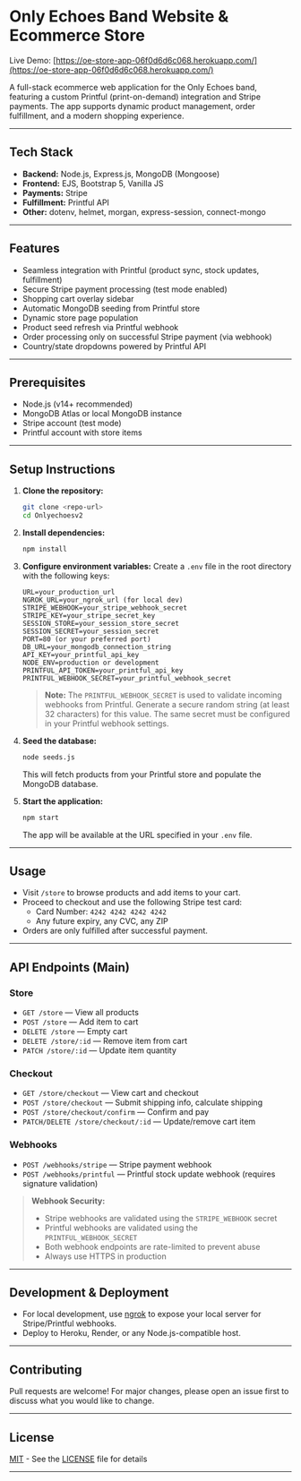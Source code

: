 # Only Echoes Band Website & Ecommerce Store

Live Demo: [https://oe-store-app-06f0d6d6c068.herokuapp.com/](https://oe-store-app-06f0d6d6c068.herokuapp.com/)

A full-stack ecommerce web application for the Only Echoes band, featuring a custom Printful (print-on-demand) integration and Stripe payments. The app supports dynamic product management, order fulfillment, and a modern shopping experience.

---

## Tech Stack

- **Backend:** Node.js, Express.js, MongoDB (Mongoose)
- **Frontend:** EJS, Bootstrap 5, Vanilla JS
- **Payments:** Stripe
- **Fulfillment:** Printful API
- **Other:** dotenv, helmet, morgan, express-session, connect-mongo

---

## Features

- Seamless integration with Printful (product sync, stock updates, fulfillment)
- Secure Stripe payment processing (test mode enabled)
- Shopping cart overlay sidebar
- Automatic MongoDB seeding from Printful store
- Dynamic store page population
- Product seed refresh via Printful webhook
- Order processing only on successful Stripe payment (via webhook)
- Country/state dropdowns powered by Printful API

---

## Prerequisites

- Node.js (v14+ recommended)
- MongoDB Atlas or local MongoDB instance
- Stripe account (test mode)
- Printful account with store items

---

## Setup Instructions

1. **Clone the repository:**

   ```bash
   git clone <repo-url>
   cd Onlyechoesv2
   ```

2. **Install dependencies:**

   ```bash
   npm install
   ```

3. **Configure environment variables:**
   Create a `.env` file in the root directory with the following keys:

   ```env
   URL=your_production_url
   NGROK_URL=your_ngrok_url (for local dev)
   STRIPE_WEBHOOK=your_stripe_webhook_secret
   STRIPE_KEY=your_stripe_secret_key
   SESSION_STORE=your_session_store_secret
   SESSION_SECRET=your_session_secret
   PORT=80 (or your preferred port)
   DB_URL=your_mongodb_connection_string
   API_KEY=your_printful_api_key
   NODE_ENV=production or development
   PRINTFUL_API_TOKEN=your_printful_api_key
   PRINTFUL_WEBHOOK_SECRET=your_printful_webhook_secret
   ```

   > **Note:** The `PRINTFUL_WEBHOOK_SECRET` is used to validate incoming webhooks from Printful. Generate a secure random string (at least 32 characters) for this value. The same secret must be configured in your Printful webhook settings.

4. **Seed the database:**

   ```bash
   node seeds.js
   ```

   This will fetch products from your Printful store and populate the MongoDB database.

5. **Start the application:**
   ```bash
   npm start
   ```
   The app will be available at the URL specified in your `.env` file.

---

## Usage

- Visit `/store` to browse products and add items to your cart.
- Proceed to checkout and use the following Stripe test card:
  - Card Number: `4242 4242 4242 4242`
  - Any future expiry, any CVC, any ZIP
- Orders are only fulfilled after successful payment.

---

## API Endpoints (Main)

### Store

- `GET /store` — View all products
- `POST /store` — Add item to cart
- `DELETE /store` — Empty cart
- `DELETE /store/:id` — Remove item from cart
- `PATCH /store/:id` — Update item quantity

### Checkout

- `GET /store/checkout` — View cart and checkout
- `POST /store/checkout` — Submit shipping info, calculate shipping
- `POST /store/checkout/confirm` — Confirm and pay
- `PATCH/DELETE /store/checkout/:id` — Update/remove cart item

### Webhooks

- `POST /webhooks/stripe` — Stripe payment webhook
- `POST /webhooks/printful` — Printful stock update webhook (requires signature validation)

> **Webhook Security:**
>
> - Stripe webhooks are validated using the `STRIPE_WEBHOOK` secret
> - Printful webhooks are validated using the `PRINTFUL_WEBHOOK_SECRET`
> - Both webhook endpoints are rate-limited to prevent abuse
> - Always use HTTPS in production

---

## Development & Deployment

- For local development, use [ngrok](https://ngrok.com/) to expose your local server for Stripe/Printful webhooks.
- Deploy to Heroku, Render, or any Node.js-compatible host.

---

## Contributing

Pull requests are welcome! For major changes, please open an issue first to discuss what you would like to change.

---

## License

[MIT](LICENSE) - See the [LICENSE](LICENSE) file for details

---
